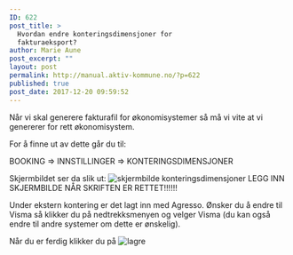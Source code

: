 ```yaml
---
ID: 622
post_title: >
  Hvordan endre konteringsdimensjoner for
  fakturaeksport?
author: Marie Aune
post_excerpt: ""
layout: post
permalink: http://manual.aktiv-kommune.no/?p=622
published: true
post_date: 2017-12-20 09:59:52
---
```

Når vi skal generere fakturafil for økonomisystemer så må vi vite at vi genererer for rett økonomisystem. 

For å finne ut av dette går du til:

BOOKING => INNSTILLINGER => KONTERINGSDIMENSJONER

Skjermbildet ser da slik ut: 
![skjermbilde konteringsdimensjoner]()
LEGG INN SKJERMBILDE NÅR SKRIFTEN ER RETTET!!!!!!

Under ekstern kontering er det lagt inn med Agresso. Ønsker du å endre til Visma så klikker du på nedtrekksmenyen og velger Visma (du kan også endre til andre systemer om dette er ønskelig). 

Når du er ferdig klikker du på 
![lagre](http://manual.aktiv-kommune.no/wp-content/uploads/2017/12/lagre.png)